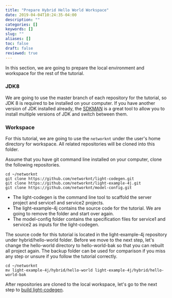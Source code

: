 ```yaml
---
title: "Prepare Hybrid Hello World Workspace"
date: 2019-04-04T10:24:35-04:00
description: ""
categories: []
keywords: []
slug: ""
aliases: []
toc: false
draft: false
reviewed: true
---
```


In this section, we are going to prepare the local environment and workspace for the rest of the tutorial. 

### JDK8

We are going to use the master branch of each repository for the tutorial, so JDK 8 is required to be installed on your computer. If you have another version of JDK installed already, the [SDKMAN][] is a great tool to allow you to install multiple versions of JDK and switch between them. 

### Workspace

For this tutorial, we are going to use the `networknt` under the user's home directory for workspace. All related repositories will be cloned into this folder. 

Assume that you have git command line installed on your computer, clone the following repositories. 

```
cd ~/networknt
git clone https://github.com/networknt/light-codegen.git
git clone https://github.com/networknt/light-example-4j.git
git clone https://github.com/networknt/model-config.git
```

* The light-codegen is the command line tool to scaffold the server project and service1 and service2 projects. 
* The light-example-4j contains the source code for the tutorial. We are going to remove the folder and start over again. 
* The model-config folder contains the specification files for service1 and service2 as inputs for the light-codegen. 

The source code for this tutorial is located in the light-example-4j repository under hybrid/hello-world folder. Before we move to the next step, let's change the hello-world directory to hello-world-bak so that you can rebuilt all project again. The backup folder can be used for comparison if you miss any step or unsure if you follow the tutorial correctly. 

```
cd ~/networknt
mv light-example-4j/hybrid/hello-world light-example-4j/hybrid/hello-world-bak
```

After repositories are cloned to the local workspace, let's go to the next step to [build light-codegen][]. 


[SDKMAN]: /tool/sdk/
[build light-codegen]: /tutorial/hybrid/hello-world/build-codegen/




